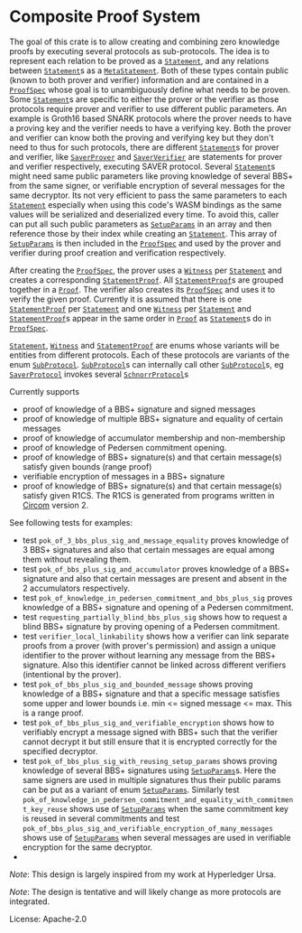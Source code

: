 # Composite Proof System

The goal of this crate is to allow creating and combining zero knowledge proofs by executing several
protocols as sub-protocols.
The idea is to represent each relation to be proved as a [`Statement`], and any relations between
[`Statement`]s as a [`MetaStatement`]. Both of these types contain public (known to both prover
and verifier) information and are contained in a [`ProofSpec`] whose goal is to unambiguously
define what needs to be proven. Some [`Statement`]s are specific to either the prover or the verifier
as those protocols require prover and verifier to use different public parameters. An example is Groth16
based SNARK protocols where the prover needs to have a proving key and the verifier needs to
have a verifying key. Both the prover and verifier can know both the proving and verifying key but
they don't need to thus for such protocols, there are different [`Statement`]s for prover and verifier,
like [`SaverProver`] and [`SaverVerifier`] are statements for prover and verifier respectively,
executing SAVER protocol.
Several [`Statement`]s might need same public parameters like proving knowledge of several BBS+
from the same signer, or verifiable encryption of several messages for the same decryptor. Its not
very efficient to pass the same parameters to each [`Statement`] especially when using this code's WASM
bindings as the same values will be serialized and deserialized every time. To avoid this, caller can
put all such public parameters as [`SetupParams`] in an array and then reference those by their index
while creating an [`Statement`]. This array of [`SetupParams`] is then included in the [`ProofSpec`]
and used by the prover and verifier during proof creation and verification respectively.

After creating the [`ProofSpec`], the prover uses a [`Witness`] per [`Statement`] and creates a
corresponding [`StatementProof`]. All [`StatementProof`]s are grouped together in a [`Proof`].
The verifier also creates its [`ProofSpec`] and uses it to verify the given proof. Currently it is
assumed that there is one [`StatementProof`] per [`Statement`] and one [`Witness`] per [`Statement`]
and [`StatementProof`]s appear in the same order in [`Proof`] as [`Statement`]s do in [`ProofSpec`].

[`Statement`], [`Witness`] and [`StatementProof`] are enums whose variants will be entities from different
protocols. Each of these protocols are variants of the enum [`SubProtocol`]. [`SubProtocol`]s can internally
call other [`SubProtocol`]s, eg [`SaverProtocol`] invokes several [`SchnorrProtocol`]s

Currently supports
- proof of knowledge of a BBS+ signature and signed messages
- proof of knowledge of multiple BBS+ signature and equality of certain messages
- proof of knowledge of accumulator membership and non-membership
- proof of knowledge of Pedersen commitment opening.
- proof of knowledge of BBS+ signature(s) and that certain message(s) satisfy given bounds (range proof)
- verifiable encryption of messages in a BBS+ signature
- proof of knowledge of BBS+ signature(s) and that certain message(s) satisfy given R1CS. The R1CS is generated from programs 
  written in [Circom](https://github.com/iden3/circom) version 2.

See following tests for examples:

- test `pok_of_3_bbs_plus_sig_and_message_equality` proves knowledge of 3 BBS+ signatures and also that certain
  messages are equal among them without revealing them.
- test `pok_of_bbs_plus_sig_and_accumulator` proves knowledge of a BBS+ signature and also that certain messages
  are present and absent in the 2 accumulators respectively.
- test `pok_of_knowledge_in_pedersen_commitment_and_bbs_plus_sig` proves knowledge of a BBS+ signature and opening
  of a Pedersen commitment.
- test `requesting_partially_blind_bbs_plus_sig` shows how to request a blind BBS+ signature by proving opening of
  a Pedersen commitment.
- test `verifier_local_linkability` shows how a verifier can link separate proofs from a prover (with prover's
  permission) and assign a unique identifier to the prover without learning any message from the BBS+ signature.
  Also this identifier cannot be linked across different verifiers (intentional by the prover).
- test `pok_of_bbs_plus_sig_and_bounded_message` shows proving knowledge of a BBS+ signature and that a specific
  message satisfies some upper and lower bounds i.e. min <= signed message <= max. This is a range proof.
- test `pok_of_bbs_plus_sig_and_verifiable_encryption` shows how to verifiably encrypt a message signed with BBS+ such
  that the verifier cannot decrypt it but still ensure that it is encrypted correctly for the specified decryptor.
- test `pok_of_bbs_plus_sig_with_reusing_setup_params` shows proving knowledge of several BBS+ signatures
  using [`SetupParams`]s. Here the same signers are used in multiple signatures thus their public params
  can be put as a variant of enum [`SetupParams`]. Similarly test
  `pok_of_knowledge_in_pedersen_commitment_and_equality_with_commitment_key_reuse` shows use of [`SetupParams`]
  when the same commitment key is reused in several commitments and test `pok_of_bbs_plus_sig_and_verifiable_encryption_of_many_messages`
  shows use of [`SetupParams`] when several messages are used in verifiable encryption for the same decryptor.
- 

*Note*: This design is largely inspired from my work at Hyperledger Ursa.

*Note*: The design is tentative and will likely change as more protocols are integrated.

[`Statement`]: crate::statement::Statement
[`MetaStatement`]: crate::meta_statement::MetaStatement
[`SaverProver`]: crate::statement::saver::SaverProver
[`SaverVerifier`]: crate::statement::saver::SaverVerifier
[`SetupParams`]: crate::setup_params::SetupParams
[`ProofSpec`]: crate::proof_spec::ProofSpec
[`Witness`]: crate::witness::Witness
[`StatementProof`]: crate::statement_proof::StatementProof
[`Proof`]: crate::proof::Proof
[`SubProtocol`]: crate::sub_protocols::SubProtocol
[`SaverProtocol`]: crate::sub_protocols::saver::SaverProtocol
[`SchnorrProtocol`]: crate::sub_protocols::schnorr::SchnorrProtocol

License: Apache-2.0
